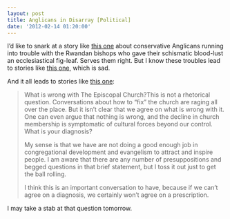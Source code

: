 ```yaml
---
layout: post
title: Anglicans in Disarray [Political]
date: '2012-02-14 01:20:00'
---
```



I’d like to snark at a story like [this one](http://www.huffingtonpost.com/2012/02/10/anglican-mission-in-the-americas-rwanada_n_1266831.html) about conservative Anglicans running into trouble with the Rwandan bishops who gave their schismatic blood-lust an ecclesiastical fig-leaf. Serves them right. But I know these troubles lead to stories like [this one](http://episcopaldigitalnetwork.com/ens/2012/02/13/dioceses-of-quincy-chicago-meet-to-discuss-possible-future-together/), which is sad.

And it all leads to stories like [this one](http://www.episcopalcafe.com/lead/episcopal_church/what_is_wrong_with_the_episcop.html):

> What is wrong with The Episcopal Church?This is not a rhetorical question. Conversations about how to “fix” the church are raging all over the place. But it isn’t clear that we agree on what is wrong with it. One can even argue that nothing is wrong, and the decline in church membership is symptomatic of cultural forces beyond our control. What is your diagnosis?
> 
> My sense is that we have are not doing a good enough job in congregational development and evangelism to attract and inspire people. I am aware that there are any number of presuppositions and begged questions in that brief statement, but I toss it out just to get the ball rolling.
> 
> I think this is an important conversation to have, because if we can’t agree on a diagnosis, we certainly won’t agree on a prescription.

I may take a stab at that question tomorrow.


